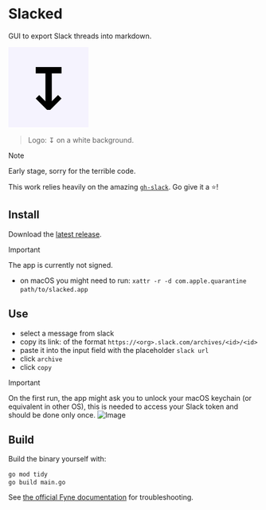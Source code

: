 # Slacked

GUI to export Slack threads into markdown.

![Icon.png](./Icon.png)

> Logo: ↧ on a white background.

> [!NOTE]
> Early stage, sorry for the terrible code.

This work relies heavily on the amazing [`gh-slack`](https://github.com/rneatherway/gh-slack).
Go give it a :star:!

## Install

Download the [latest release](https://github.com/nobe4/slacked/releases).

> [!IMPORTANT]
> The app is currently not signed.
> - on macOS you might need to run: `xattr -r -d com.apple.quarantine path/to/slacked.app`

## Use

- select a message from slack
- copy its link: of the format `https://<org>.slack.com/archives/<id>/<id>`
- paste it into the input field with the placeholder `slack url`
- click `archive`
- click `copy`

> [!IMPORTANT]
> On the first run, the app might ask you to unlock your macOS keychain (or
> equivalent in other OS), this is needed to access your Slack token and should
> be done only once.
> ![Image](https://github.com/nobe4/slacked/assets/2452791/a327acc0-7e79-419e-b703-f9c910a7f2c2)

## Build

Build the binary yourself with:

```shell
go mod tidy
go build main.go
```

See [the official Fyne documentation](https://github.com/fyne-io/fyne) for troubleshooting.
